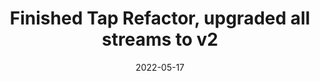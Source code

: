 ---
title: "Finished Tap Refactor, upgraded all streams to v2"
content-type: ""
date: 2022-05-17
entry-type: 
entry-category: integration
connection-id: 
connection-version: 
pull-request: "https://github.com/singer-io/tap-mambu/pull/77"
---